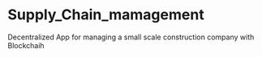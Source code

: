 # Supply_Chain_mamagement
Decentralized App for managing a small scale construction company with Blockchaih 
